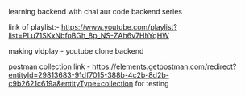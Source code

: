 learning backend with chai aur code backend series

link of playlist:- https://www.youtube.com/playlist?list=PLu71SKxNbfoBGh_8p_NS-ZAh6v7HhYqHW

making vidplay - youtube clone backend

postman collection link - https://elements.getpostman.com/redirect?entityId=29813683-91df7015-388b-4c2b-8d2b-c9b2621c619a&entityType=collection
for testing


